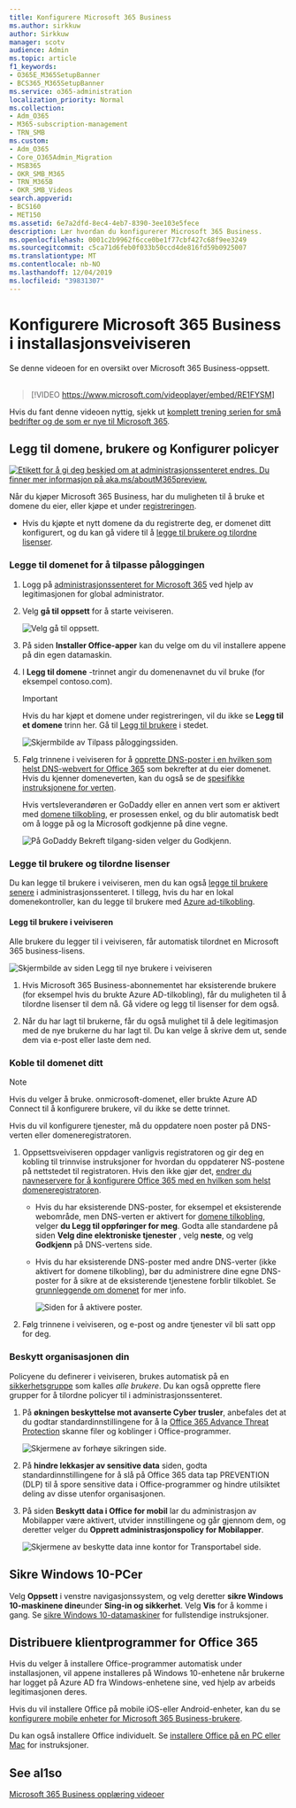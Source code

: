 ```yaml
---
title: Konfigurere Microsoft 365 Business
ms.author: sirkkuw
author: Sirkkuw
manager: scotv
audience: Admin
ms.topic: article
f1_keywords:
- O365E_M365SetupBanner
- BCS365_M365SetupBanner
ms.service: o365-administration
localization_priority: Normal
ms.collection:
- Adm_O365
- M365-subscription-management
- TRN_SMB
ms.custom:
- Adm_O365
- Core_O365Admin_Migration
- MSB365
- OKR_SMB_M365
- TRN_M365B
- OKR_SMB_Videos
search.appverid:
- BCS160
- MET150
ms.assetid: 6e7a2dfd-8ec4-4eb7-8390-3ee103e5fece
description: Lær hvordan du konfigurerer Microsoft 365 Business.
ms.openlocfilehash: 0001c2b9962f6cce0be1f77cbf427c68f9ee3249
ms.sourcegitcommit: c5ca71d6feb0f033b50ccd4de816fd59b0925007
ms.translationtype: MT
ms.contentlocale: nb-NO
ms.lasthandoff: 12/04/2019
ms.locfileid: "39831307"
---
```

# <a name="set-up-microsoft-365-business-in-the-setup-wizard"></a>Konfigurere Microsoft 365 Business i installasjonsveiviseren

Se denne videoen for en oversikt over Microsoft 365 Business-oppsett.<br><br>

> [!VIDEO https://www.microsoft.com/videoplayer/embed/RE1FYSM] 

Hvis du fant denne videoen nyttig, sjekk ut [komplett trening serien for små bedrifter og de som er nye til Microsoft 365](https://support.office.com/article/6ab4bbcd-79cf-4000-a0bd-d42ce4d12816).

## <a name="add-your-domain-users-and-set-up-policies"></a>Legg til domene, brukere og Konfigurer policyer

[![Etikett for å gi deg beskjed om at administrasjonssenteret endres. Du finner mer informasjon på aka.ms/aboutM365preview.](media/m365admincenterchanging.png)](https://docs.microsoft.com/office365/admin/microsoft-365-admin-center-preview)

Når du kjøper Microsoft 365 Business, har du muligheten til å bruke et domene du eier, eller kjøpe et under [registreringen](sign-up.md).

- Hvis du kjøpte et nytt domene da du registrerte deg, er domenet ditt konfigurert, og du kan gå videre til å [legge til brukere og tilordne lisenser](#add-users-and-assign-licenses).

### <a name="add-your-domain-to-personalize-sign-in"></a>Legge til domenet for å tilpasse påloggingen

1. Logg på [administrasjonssenteret for Microsoft 365](https://admin.microsoft.com) ved hjelp av legitimasjonen for global administrator. 

2. Velg **gå til oppsett** for å starte veiviseren.

    ![Velg gå til oppsett.](media/gotosetupinadmincenter.png)

3. På siden **Installer Office-apper** kan du velge om du vil installere appene på din egen datamaskin.
    
4. I **Legg til domene** -trinnet angir du domenenavnet du vil bruke (for eksempel contoso.com).

    > [!IMPORTANT]
    > Hvis du har kjøpt et domene under registreringen, vil du ikke se **Legg til et domene** trinn her. Gå til [Legg til brukere](#add-users-and-assign-licenses) i stedet.

    ![Skjermbilde av Tilpass påloggingssiden.](media/adddomain.png)

    
4. Følg trinnene i veiviseren for å [opprette DNS-poster i en hvilken som helst DNS-webvert for Office 365](https://docs.microsoft.com/office365/admin/get-help-with-domains/create-dns-records-at-any-dns-hosting-provider) som bekrefter at du eier domenet. Hvis du kjenner domeneverten, kan du også se de [spesifikke instruksjonene for verten](https://docs.microsoft.com/office365/admin/get-help-with-domains/set-up-your-domain-host-specific-instructions).

    Hvis vertsleverandøren er GoDaddy eller en annen vert som er aktivert med [domene tilkobling](https://docs.microsoft.com/office365/admin/get-help-with-domains/domain-connect), er prosessen enkel, og du blir automatisk bedt om å logge på og la Microsoft godkjenne på dine vegne.

    ![På GoDaddy Bekreft tilgang-siden velger du Godkjenn.](media/godaddyauth.png)

### <a name="add-users-and-assign-licenses"></a>Legge til brukere og tilordne lisenser

Du kan legge til brukere i veiviseren, men du kan også [legge til brukere senere](add-users-m365b.md) i administrasjonssenteret. I tillegg, hvis du har en lokal domenekontroller, kan du legge til brukere med [Azure ad-tilkobling](https://docs.microsoft.com/azure/active-directory/hybrid/how-to-connect-install-express).

#### <a name="add-users-in-the-wizard"></a>Legg til brukere i veiviseren

Alle brukere du legger til i veiviseren, får automatisk tilordnet en Microsoft 365 business-lisens.

![Skjermbilde av siden Legg til nye brukere i veiviseren](media/addnewuserspage.png)

1. Hvis Microsoft 365 Business-abonnementet har eksisterende brukere (for eksempel hvis du brukte Azure AD-tilkobling), får du muligheten til å tilordne lisenser til dem nå. Gå videre og legg til lisenser for dem også.

2. Når du har lagt til brukerne, får du også mulighet til å dele legitimasjon med de nye brukerne du har lagt til. Du kan velge å skrive dem ut, sende dem via e-post eller laste dem ned.

### <a name="connect-your-domain"></a>Koble til domenet ditt

> [!NOTE]
> Hvis du velger å bruke. onmicrosoft-domenet, eller brukte Azure AD Connect til å konfigurere brukere, vil du ikke se dette trinnet.
  
Hvis du vil konfigurere tjenester, må du oppdatere noen poster på DNS-verten eller domeneregistratoren.
  
1. Oppsettsveiviseren oppdager vanligvis registratoren og gir deg en kobling til trinnvise instruksjoner for hvordan du oppdaterer NS-postene på nettstedet til registratoren. Hvis den ikke gjør det, [endrer du navneservere for å konfigurere Office 365 med en hvilken som helst domeneregistratoren](https://support.office.com/article/a8b487a9-2a45-4581-9dc4-5d28a47010a2). 

    - Hvis du har eksisterende DNS-poster, for eksempel et eksisterende webområde, men DNS-verten er aktivert for [domene tilkobling](https://docs.microsoft.com/office365/admin/get-help-with-domains/domain-connect), velger **du Legg til oppføringer for meg**. Godta alle standardene på siden **Velg dine elektroniske tjenester** , velg **neste**, og velg **Godkjenn** på DNS-vertens side.
    - Hvis du har eksisterende DNS-poster med andre DNS-verter (ikke aktivert for domene tilkobling), bør du administrere dine egne DNS-poster for å sikre at de eksisterende tjenestene forblir tilkoblet. Se [grunnleggende om domenet](https://docs.microsoft.com/office365/admin/get-help-with-domains/dns-basics) for mer info.

        ![Siden for å aktivere poster.](media/activaterecords.png)

2. Følg trinnene i veiviseren, og e-post og andre tjenester vil bli satt opp for deg.

### <a name="protect-your-organization"></a>Beskytt organisasjonen din 

Policyene du definerer i veiviseren, brukes automatisk på en [sikkerhetsgruppe](https://docs.microsoft.com/office365/admin/create-groups/compare-groups#security-groups) som kalles *alle brukere*. Du kan også opprette flere grupper for å tilordne policyer til i administrasjonssenteret.

1. På **økningen beskyttelse mot avanserte Cyber trusler**, anbefales det at du godtar standardinnstillingene for å la [Office 365 Advance Threat Protection](https://docs.microsoft.com/microsoft-365/security/office-365-security/office-365-atp) skanne filer og koblinger i Office-programmer.

    ![Skjermene av forhøye sikringen side.](media/increasetreatprotection.png)


2. På **hindre lekkasjer av sensitive data** siden, godta standardinnstillingene for å slå på Office 365 data tap PREVENTION (DLP) til å spore sensitive data i Office-programmer og hindre utilsiktet deling av disse utenfor organisasjonen.

3. På siden **Beskytt data i Office for mobil** lar du administrasjon av Mobilapper være aktivert, utvider innstillingene og går gjennom dem, og deretter velger du **Opprett administrasjonspolicy for Mobilapper**.

    ![Skjermene av beskytte data inne kontor for Transportabel side.](media/protectdatainmobile.png)


## <a name="secure-windows-10-pcs"></a>Sikre Windows 10-PCer

Velg **Oppsett** i venstre navigasjonssystem, og velg deretter **sikre Windows 10-maskinene dine**under **Sing-in og sikkerhet**. Velg **Vis** for å komme i gang. Se [sikre Windows 10-datamaskiner](secure-win-10-pcs.md) for fullstendige instruksjoner.

## <a name="deploy-office-365-client-apps"></a>Distribuere klientprogrammer for Office 365

Hvis du velger å installere Office-programmer automatisk under installasjonen, vil appene installeres på Windows 10-enhetene når brukerne har logget på Azure AD fra Windows-enhetene sine, ved hjelp av arbeids legitimasjonen deres.

Hvis du vil installere Office på mobile iOS-eller Android-enheter, kan du se [konfigurere mobile enheter for Microsoft 365 Business-brukere](set-up-mobile-devices.md).

Du kan også installere Office individuelt. Se [installere Office på en PC eller Mac](https://support.office.com/article/4414eaaf-0478-48be-9c42-23adc4716658) for instruksjoner.

## <a name="see-also"></a>See al1so

[Microsoft 365 Business opplæring videoer](https://support.office.com/article/6ab4bbcd-79cf-4000-a0bd-d42ce4d12816)
